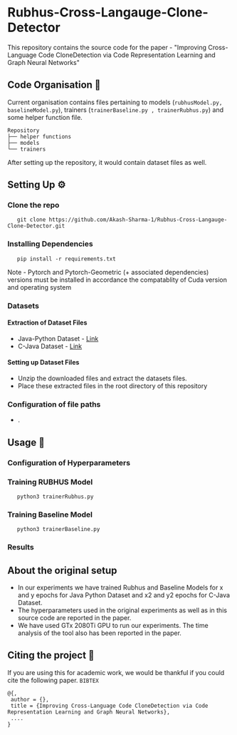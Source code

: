 # Rubhus-Cross-Langauge-Clone-Detector

This repository contains the source code for the paper - "Improving Cross-Language Code CloneDetection via Code Representation Learning and Graph Neural Networks"


## Code Organisation 📜
Current organisation contains files pertaining to models (`rubhusModel.py, baselineModel.py`), trainers (`trainerBaseline.py , trainerRubhus.py`) and some helper function file.  

    Repository
    ├── helper functions
    ├── models
    └── trainers
   
After setting up the repository, it would contain dataset files as well.

## Setting Up ⚙

### Clone the repo

       git clone https://github.com/Akash-Sharma-1/Rubhus-Cross-Langauge-Clone-Detector.git

### Installing Dependencies

       pip install -r requirements.txt

Note - Pytorch and Pytorch-Geometric (+ associated dependencies) versions must be installed in accordance the compatablity of Cuda version and operating system 

### Datasets
#### Extraction of Dataset Files
- Java-Python Dataset - [Link](https://drive.google.com/file/d/1pOkkNpc9lmMXME8mCUYJRjl_-5GJzB6f/view?usp=sharing)  
- C-Java Dataset - [Link](https://drive.google.com/file/d/1pOkkNpc9lmMXME8mCUYJRjl_-5GJzB6f/view?usp=sharing)

#### Setting up Dataset Files
- Unzip the downloaded files and extract the datasets files.
- Place these extracted files in the root directory of this repository

### Configuration of file paths
- .

## Usage 💫

### Configuration of Hyperparameters

### Training RUBHUS Model
       python3 trainerRubhus.py

### Training Baseline Model
       python3 trainerBaseline.py
      
### Results 

## About the original setup
- In our experiments we have trained Rubhus and Baseline Models for x and y epochs for Java Python Dataset and x2 and y2 epochs for C-Java Dataset. 
- The hyperparameters used in the original experiments as well as in this source code are reported in the paper.
- We have used GTx 2080Ti GPU to run our experiments. The time analysis of the tool also has been reported in the paper.

## Citing the project 📑

If you are using this for academic work, we would be thankful if you could cite the following paper.
`BIBTEX`

```
@{,
 author = {},
 title = {Improving Cross-Language Code CloneDetection via Code Representation Learning and Graph Neural Networks},
 ....
}
```
